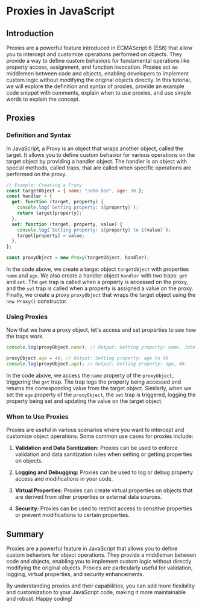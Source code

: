 # Proxies in JavaScript

## Introduction

Proxies are a powerful feature introduced in ECMAScript 6 (ES6) that allow you to intercept and customize operations performed on objects. They provide a way to define custom behaviors for fundamental operations like property access, assignment, and function invocation. Proxies act as middlemen between code and objects, enabling developers to implement custom logic without modifying the original objects directly. In this tutorial, we will explore the definition and syntax of proxies, provide an example code snippet with comments, explain when to use proxies, and use simple words to explain the concept.

## Proxies

### Definition and Syntax

In JavaScript, a Proxy is an object that wraps another object, called the target. It allows you to define custom behavior for various operations on the target object by providing a handler object. The handler is an object with special methods, called traps, that are called when specific operations are performed on the proxy.

```javascript
// Example: Creating a Proxy
const targetObject = { name: "John Doe", age: 30 };
const handler = {
  get: function (target, property) {
    console.log(`Getting property: ${property}`);
    return target[property];
  },
  set: function (target, property, value) {
    console.log(`Setting property: ${property} to ${value}`);
    target[property] = value;
  },
};

const proxyObject = new Proxy(targetObject, handler);
```

In the code above, we create a target object `targetObject` with properties `name` and `age`. We also create a handler object `handler` with two traps: `get` and `set`. The `get` trap is called when a property is accessed on the proxy, and the `set` trap is called when a property is assigned a value on the proxy. Finally, we create a proxy `proxyObject` that wraps the target object using the `new Proxy()` constructor.

### Using Proxies

Now that we have a proxy object, let's access and set properties to see how the traps work.

```javascript
console.log(proxyObject.name); // Output: Getting property: name, John Doe

proxyObject.age = 40; // Output: Setting property: age to 40
console.log(proxyObject.age); // Output: Getting property: age, 40
```

In the code above, we access the `name` property of the `proxyObject`, triggering the `get` trap. The trap logs the property being accessed and returns the corresponding value from the target object. Similarly, when we set the `age` property of the `proxyObject`, the `set` trap is triggered, logging the property being set and updating the value on the target object.

### When to Use Proxies

Proxies are useful in various scenarios where you want to intercept and customize object operations. Some common use cases for proxies include:

1. **Validation and Data Sanitization:** Proxies can be used to enforce validation and data sanitization rules when setting or getting properties on objects.

2. **Logging and Debugging:** Proxies can be used to log or debug property access and modifications in your code.

3. **Virtual Properties:** Proxies can create virtual properties on objects that are derived from other properties or external data sources.

4. **Security:** Proxies can be used to restrict access to sensitive properties or prevent modifications to certain properties.

## Summary

Proxies are a powerful feature in JavaScript that allows you to define custom behaviors for object operations. They provide a middleman between code and objects, enabling you to implement custom logic without directly modifying the original objects. Proxies are particularly useful for validation, logging, virtual properties, and security enhancements.

By understanding proxies and their capabilities, you can add more flexibility and customization to your JavaScript code, making it more maintainable and robust. Happy coding!